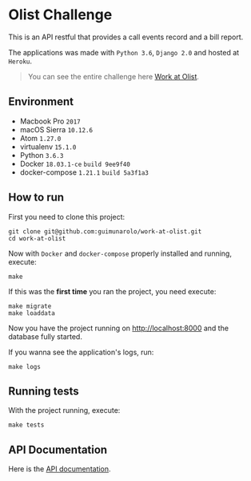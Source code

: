 # Olist Challenge

This is an API restful that provides a call events record and a bill report.

The applications was made with `Python 3.6`, `Django 2.0` and hosted at `Heroku`.

> You can see the entire challenge here [Work at Olist](https://github.com/olist/work-at-olist).


## Environment

- Macbook Pro `2017`
- macOS Sierra `10.12.6`
- Atom `1.27.0`
- virtualenv `15.1.0`
- Python `3.6.3`
- Docker `18.03.1-ce` `build 9ee9f40`
- docker-compose `1.21.1` `build 5a3f1a3`


## How to run

First you need to clone this project:

```
git clone git@github.com:guimunarolo/work-at-olist.git
cd work-at-olist
```

Now with `Docker` and `docker-compose` properly installed and running, execute:

```
make
```

If this was the **first time** you ran the project, you need execute:

```
make migrate
make loaddata
```

Now you have the project running on [http://localhost:8000](http://localhost:8000) and the database fully started.

If you wanna see the application's logs, run:

```
make logs
```

## Running tests

With the project running, execute:

```
make tests
```

## API Documentation

Here is the [API documentation](https://guimunarolo.github.io/work-at-olist/).
